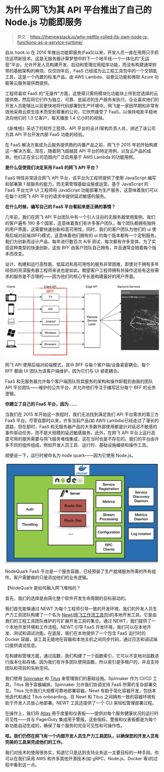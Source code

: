 # 为什么网飞为其 API 平台推出了自己的 Node.js 功能即服务

> 原文：<https://thenewstack.io/why-netflix-rolled-its-own-node-js-functions-as-a-service-runtime/>

自从 hook.io 在 2014 年推出功能即服务(FaaS)以来，开发人员一直在用两只手抓住这项新技术。这是无服务器计算梦想中的下一个地平线:一个一体化的“无运营”平台，允许开发人员构建开发、启动和管理应用程序功能，而没有构建通常附带的基础架构的麻烦。仅仅四年后，FaaS 已经成为云工程工具包中的一个交钥匙工具，这是一个内置的标准产品，由 AWS Lambda、谷歌云功能和微软 Azure 功能等云服务提供商提供。

工程师喜欢 FaaS 的“无操作”方面，这使得只需将模块化功能块上传到您选择的云提供商，然后将它们作为独立、可靠、低延迟的生产服务来执行。企业喜欢他们的开发人员能够比以前更快地将代码部署到生产环境中。网飞是一家因早期和非常有效地采用云原生技术而受到尊重的公司，它欣然接受了 FaaS，以保持电影平稳地流向他们的 1.3 亿客户，每天播放 1.4 亿小时的视频。

《新堆栈》采访了的软件工程师、API 平台的设计/架构负责人肖，讲述了该公司为其 API 平台开发内部 FaaS 功能的经验。

在 FaaS 解决方案成为云服务提供商的内置产品之前，网飞于 2015 年初开始构建这一解决方案。现在，随着网飞超越其 API 平台的特定用例，以及云产品的成熟，他们正在全公司范围内广泛启用基于 AWS Lambda 的功能用例。

**是什么促使我们决定采用 FaaS 的网飞 API 平台？**

FaaS 特性非常适合网飞 API 平台，该平台为工程师提供了使用 JavaScript 编写和部署第 1 层服务的能力，而无需管理基础设施或运营。基于 JavaScript 的 FaaS 平台允许 UI 工程师将 JavaScript 功能部署为生产服务，这意味着我们可以在每个对网飞 API 平台的请求中提供延迟敏感的服务。

**在什么时候，编写自己的 FaaS 平台看起来是正确的事情？**

几年前，我们在网飞 API 平台团队中有一个引人注目的无服务器使用案例。我们的客户遍布 190 多个国家，这意味着我们有许多客户团队，每个团队都拥有独特的用户界面，这需要快速创新和高可用性。同时，我们的客户团队为他们的 ui 使用后端对前端(BFF)模式，这意味着他们拥有的 ui 的每个版本都有一个定制服务。我们为创新而设计产品，每年进行数百次 A/B 测试，每次都有许多变体。为了实现这种类型的快速创新，这些 BFF 由客户团队自己拥有，并且通常会随着每个版本而改变。

设计、构建和运行高性能、低延迟和高可用性的服务非常困难，即使对于拥有多年经验的资深服务器工程师来说也是如此。期望客户工程师拥有并操作这些有这些需求的服务是不合理的——因为他们的核心专长是构建最好的用户界面。

[![](img/900fd16eeaac55a341a99ddb2648e2cb.png)](https://cdn.thenewstack.io/media/2018/10/b7e1f0df-netflixclients.png)

网飞 API 使用后端对前端模式，其中 BFF 与每个客户端/设备紧密耦合。每个 BFF 都由 UI 团队为该客户端维护，因为它们与 UI 紧密耦合。

FaaS 和无服务器允许每个客户端团队将其服务的架构和操作卸载到由我的团队 API 平台团队——维护的公共平台，并允许他们专注于编写区分每个 BFF 的业务逻辑。

**你建立了自己的 FaaS 平台，因为……**

当我们在 2015 年开始这一旅程时，我们无法找到满足我们 API 平台需求的第三方 FaaS 平台。尽管自那时以来，许多当前产品(如 AWS Lambda)已经走过了漫长的道路，但在那时，FaaS 和无服务器产品的大多数外部使用都是针对延迟不敏感的事件驱动任务，而不是大规模的延迟敏感服务。此外，在网飞 API 平台上运行高度可用的服务需要与网飞服务堆栈集成，这在当时也是不存在的。我们的平台由许多不同的组件组成，例如开发人员工具、运行时、基础设施编排和操作工具。

顺便说一下，运行时被命名为 node quark——因为它使用 Node.js。

[![](img/f53f6971267369f01dbab0cca0fdbe58.png)](https://cdn.thenewstack.io/media/2018/10/58d4a1bb-netlfix.png)

NodeQuark FaaS 平台是一个服务容器，已经预装了生产就绪服务所需的所有组件。客户需要做的只是添加他们的业务逻辑。

【NodeQuark 是如何融入网飞堆栈的？

首先，我们的选择是由简化整个软件开发生命周期的目标驱动的。

我们首先能够通过 NEWT 为每个工程师引导一致的开发环境，我们的开发人员生产力工具团队构建了一个名为 [Newt(网飞工作流工具包)](https://www.slideshare.net/aspyker/velocity-nyc-2016-containers-netflix)的本地开发工具。它是由我们的工程工具团队维护的可扩展开发工具的集合。通过 NEWT，我们提供了一个本地开发环境和工作流程。NEWT 引导 FaaS 开发环境，我们可以在本地开发、测试和调试功能。在底层，我们在本地提供了一个包含 FaaS 运行时的 Docker 容器，该工具无缝地在容器和本地主机之间同步代码，通过日志和调试端口提供调试信息。

在构建和管理方面，通过函数，我们构建了一个函数索引，它可以不变地对函数进行版本化和存储。因为我们有许多团队使用函数，所以索引是多租户的，并且支持团队和项目的名称空间。

我们使用 [Spinnaker](http://spinnaker.io/) 和 [Titus](https://github.com/Netflix/titus) 来管理我们的基础设施。Spinnaker 作为 CI/CD 工具，Titus 用于容器编排。Spinnaker 允许我们协调支持 FaaS 所需的复杂部署交互。Titus 允许我们大规模可靠地部署容器。Newt 有助于简化容器开发，包括本地迭代和通过 Titus onboarding。在 Newt 和 Titus 之间拥有一致的容器环境有助于开发人员放心地部署。NEWT 工具还提供了一个 CLI 来轻松管理部署过程。

在操作上，我们将 [Atlas](https://github.com/Netflix/atlas/wiki) 用于度量和仪表板——提供对每个服务健康状况的运行时可见性——并与 PagerDuty 集成用于警报。这些指标、警报和仪表板都是为每个新功能自动生成的，确保了每个服务的完全可见性和可操作性。

**哇。我们仍然在网飞有一个内部开发人员生产力工具团队，以确保您的开发人员有完美的工具来完成他们的工作。**

我们对技术的使用很务实，知道它只是达到支持业务这一主要目标的一种手段。你可以在我们采用 AWS 和许多其他开源技术(如 gRPC、Node.js、Docker 等)的过程中看到这一点。

<svg xmlns:xlink="http://www.w3.org/1999/xlink" viewBox="0 0 68 31" version="1.1"><title>Group</title> <desc>Created with Sketch.</desc></svg>